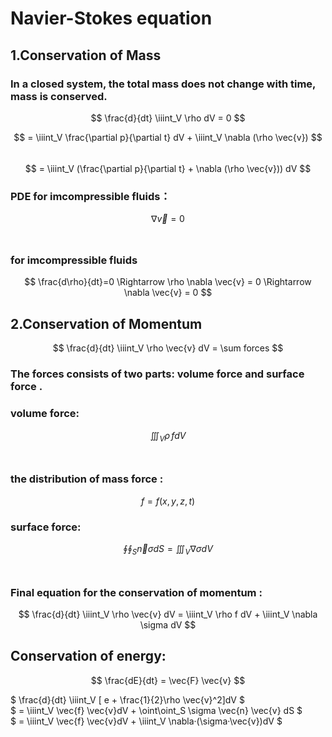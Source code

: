 # Navier-Stokes equation

## 1.Conservation of Mass

### In a closed system, the total mass does not change with time, mass is conserved. <br>

$$ \frac{d}{dt} \iiint_V \rho dV = 0 $$

$$ = \iiint_V \frac{\partial p}{\partial t} dV + \iiint_V \nabla (\rho \vec{v}) $$ <br>
$$ = \iiint_V (\frac{\partial p}{\partial t} + \nabla (\rho \vec{v})) dV $$

### PDE for imcompressible fluids：<br>

$$ \nabla \vec{v} = 0 $$ <br>

### for imcompressible fluids

$$ \frac{d\rho}{dt}=0 \Rightarrow \rho \nabla \vec{v} = 0 \Rightarrow  \nabla \vec{v} = 0 $$

## 2.Conservation of Momentum

$$ \frac{d}{dt} \iiint_V \rho \vec{v} dV = \sum forces $$

 ### The forces consists of two parts: volume force and surface force .

### volume force:<br>

$$ \iiint_V \rho \,f dV $$ <br>

### the distribution of mass force :<br>

$$ f = f(x, y, z, t) $$

### surface force:<br>

$$ \oint\oint_S \vec{n} \sigma dS = \iiint_V \nabla \sigma dV $$<br>

### Final equation for the conservation of momentum :<br>

$$ \frac{d}{dt} \iiint_V \rho \vec{v} dV = \iiint_V \rho f dV + \iiint_V \nabla \sigma dV $$

## Conservation of energy:

$$ \frac{dE}{dt} = \vec{F} \vec{v} $$

$ \frac{d}{dt} \iiint_V [ e + \frac{1}{2}\rho \vec{v}^2]dV $ <br>
$ = \iiint_V \vec{f} \vec{v}dV + \oint\oint_S \sigma \vec{n} \vec{v} dS $ <br>
$ = \iiint_V \vec{f} \vec{v}dV + \iiint_V \nabla·(\sigma·\vec{v})dV $
